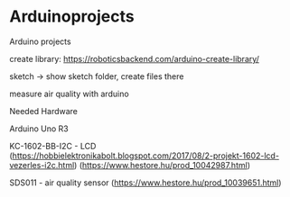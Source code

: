 # Arduinoprojects

Arduino projects

create library: https://roboticsbackend.com/arduino-create-library/

sketch -> show sketch folder, create files there

measure air quality with arduino

Needed Hardware

Arduino Uno R3

KC-1602-BB-I2C - LCD (https://hobbielektronikabolt.blogspot.com/2017/08/2-projekt-1602-lcd-vezerles-i2c.html) (https://www.hestore.hu/prod_10042987.html)

SDS011 - air quality sensor (https://www.hestore.hu/prod_10039651.html)

